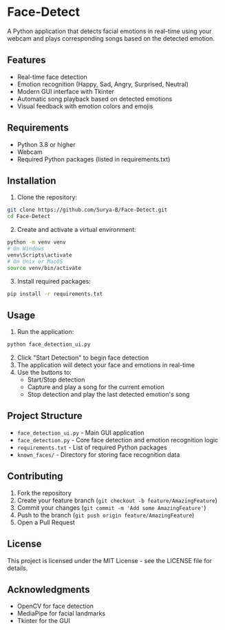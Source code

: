 # Face-Detect

A Python application that detects facial emotions in real-time using your webcam and plays corresponding songs based on the detected emotion.

## Features

- Real-time face detection
- Emotion recognition (Happy, Sad, Angry, Surprised, Neutral)
- Modern GUI interface with Tkinter
- Automatic song playback based on detected emotions
- Visual feedback with emotion colors and emojis

## Requirements

- Python 3.8 or higher
- Webcam
- Required Python packages (listed in requirements.txt)

## Installation

1. Clone the repository:
```bash
git clone https://github.com/Surya-B/Face-Detect.git
cd Face-Detect
```

2. Create and activate a virtual environment:
```bash
python -m venv venv
# On Windows
venv\Scripts\activate
# On Unix or MacOS
source venv/bin/activate
```

3. Install required packages:
```bash
pip install -r requirements.txt
```

## Usage

1. Run the application:
```bash
python face_detection_ui.py
```

2. Click "Start Detection" to begin face detection
3. The application will detect your face and emotions in real-time
4. Use the buttons to:
   - Start/Stop detection
   - Capture and play a song for the current emotion
   - Stop detection and play the last detected emotion's song

## Project Structure

- `face_detection_ui.py` - Main GUI application
- `face_detection.py` - Core face detection and emotion recognition logic
- `requirements.txt` - List of required Python packages
- `known_faces/` - Directory for storing face recognition data

## Contributing

1. Fork the repository
2. Create your feature branch (`git checkout -b feature/AmazingFeature`)
3. Commit your changes (`git commit -m 'Add some AmazingFeature'`)
4. Push to the branch (`git push origin feature/AmazingFeature`)
5. Open a Pull Request

## License

This project is licensed under the MIT License - see the LICENSE file for details.

## Acknowledgments

- OpenCV for face detection
- MediaPipe for facial landmarks
- Tkinter for the GUI 